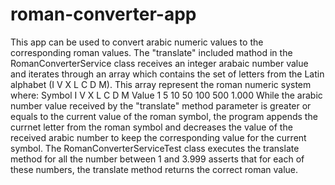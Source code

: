 # roman-converter-app
This app can be used to convert arabic numeric values to the corresponding roman values.
The "translate" included mathod in the RomanConverterService class receives an integer arabaic number value and iterates through an array which contains the set of letters from the Latin alphabet (I	V	X	L	C	D	M). This array represent the roman numeric system where:
Symbol	I	V	X	  L	  C	  D  	M
Value	  1	5	10	50	100	500	1.000
While the arabic number value received by the "translate" method parameter is greater or equals to the current value of the roman symbol, the program appends the currnet letter from the roman symbol and decreases the value of the received arabic number to keep the corresponding value for the current symbol.
The RomanConverterServiceTest class executes the translate method for all the number between 1 and 3.999 asserts that for each of these numbers, the translate method returns the correct roman value. 
